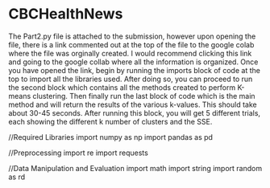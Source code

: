 # CBCHealthNews

The Part2.py file is attached to the submission, however upon opening the file, there is a link commented out at the top of the file to the google colab where the file was orginally created. I would recommend clicking this link and going to the google collab where all the information is organized. Once you have opened the link, begin by running the imports block of code at the top to import all the libraries used. After doing so, you can proceed to run the second block which contains all the methods created to perform K-means clustering. Then finally run the last block of code which is the main method and will return the results of the various k-values. This should take about 30-45 seconds. After running this block, you will get 5 different trials, each showing the different k number of clusters and the SSE.

//Required Libraries
import numpy as np
import pandas as pd

//Preprocessing
import re
import requests

//Data Manipulation and Evaluation
import math
import string
import random as rd
